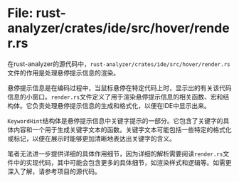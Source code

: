 # File: rust-analyzer/crates/ide/src/hover/render.rs

在rust-analyzer的源代码中，`rust-analyzer/crates/ide/src/hover/render.rs`文件的作用是处理悬停提示信息的渲染。

悬停提示信息是在编码过程中，当鼠标悬停在特定代码上时，显示出的有关该代码信息的小窗口。`render.rs`文件定义了用于渲染悬停提示信息的相关函数、宏和结构体。它负责处理悬停提示信息的生成和格式化，以便在IDE中显示出来。

`KeywordHint`结构体是悬停提示信息中关键字提示的一部分。它包含了关键字的具体内容和一个用于生成关键字文本的函数。关键字文本可能包括一些特定的格式化或标记，以便在展示时能够更加清晰地表达出关键字的含义。

笔者无法进一步提供详细的具体作用细节，因为详细的解析需要阅读`render.rs`文件中的实现代码，其中可能会包含更多的具体细节，如渲染样式和逻辑等。如需更深入了解，请参考项目的源代码。

